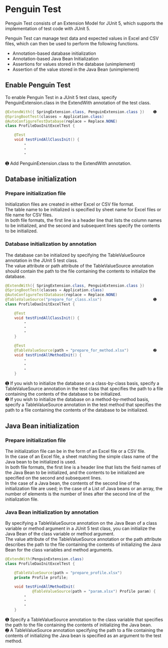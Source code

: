 # Penguin Test

Penguin Test consists of an Extension Model for JUnit 5, which supports the implementation of test code with JUnit 5.

Penguin Test can manage test data and expected values in Excel and CSV files, which can then be used to perform the following functions.

* Annotation-based database initialization
* Annotation-based Java Bean Initialization
* Assertions for values stored in the database (unimplement)
* Assertion of the value stored in the Java Bean (unimplement)

## Enable Penguin Test

To enable Penguin Test in a JUnit 5 test class, specify PenguinExtension.class in the ExtendWith annotation of the test class.

```java
@ExtendWith({ SpringExtension.class, PenguinExtension.class })    ➊
@SpringBootTest(classes = Application.class)
@AutoConfigureTestDatabase(replace = Replace.NONE)
class ProfileDaoInitExcelTest {

    @Test
    void testFindAllClassInit() {
        ・
        ・
        ・
```

➊ Add PenguinExtension.class to the ExtendWith annotation.  

## Database initialization

### Prepare initialization file

Initialization files are created in either Excel or CSV file format.  
The table name to be initialized is specified by sheet name for Excel files or file name for CSV files.  
In both file formats, the first line is a header line that lists the column names to be initialized, and the second and subsequent lines specify the contents to be initialized.

### Database initialization by annotation

The database can be initialized by specifying the TableValueSource annotation in the JUnit 5 test class.  
The value attribute or path attribute of the TableValueSource annotation should contain the path to the file containing the contents to initialize the database.

```java
@ExtendWith({ SpringExtension.class, PenguinExtension.class })
@SpringBootTest(classes = Application.class)
@AutoConfigureTestDatabase(replace = Replace.NONE)
@TableValueSource("prepare_for_class.xlsx")                       ➊
class ProfileDaoInitExcelTest {

    @Test
    void testFindAllClassInit() {
        ・
        ・
        ・
    }

    @Test
    @TableValueSource(path = "prepare_for_method.xlsx")           ➋
    void testFindAllMethodInit() {
        ・
        ・
        ・
    }
```

➊ If you wish to initialize the database on a class-by-class basis, specify a TableValueSource annotation in the test class that specifies the path to a file containing the contents of the database to be initialized.  
➋ If you wish to initialize the database on a method-by-method basis, specify a TableValueSource annotation in the test method that specifies the path to a file containing the contents of the database to be initialized.

## Java Bean initialization

### Prepare initialization file

The initialization file can be in the form of an Excel file or a CSV file.  
In the case of an Excel file, a sheet matching the simple class name of the Java bean to be initialized is used.  
In both file formats, the first line is a header line that lists the field names of the Java Bean to be initialized, and the contents to be initialized are specified on the second and subsequent lines.  
In the case of a Java bean, the contents of the second line of the initialization file are used; in the case of a List of Java beans or an array, the number of elements is the number of lines after the second line of the initialization file.

### Java Bean initialization by annotation

By specifying a TableValueSource annotation on the Java Bean of a class variable or method argument in a JUnit 5 test class, you can initialize the Java Bean of the class variable or method argument.  
The value attribute of the TableValueSource annotation or the path attribute describes the path to the file containing the contents of initializing the Java Bean for the class variables and method arguments.

```java
@ExtendWith(PenguinExtension.class)
class ProfileDaoInitExcelTest {

    @TableValueSource(path = "prepare_profile.xlsx")                   ➊
    private Profile profile;

    void testFindAllMethodInit(
            @TableValueSource(path = "param.xlsx") Profile param) {    ➋
        ・
        ・
        ・
    }
```

➊ Specify a TableValueSource annotation to the class variable that specifies the path to the file containing the contents of initializing the Java bean.  
➋ A TableValueSource annotation specifying the path to a file containing the contents of initializing the Java bean is specified as an argument to the test method.
